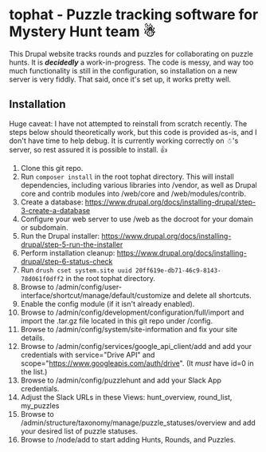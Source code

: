 # tophat - Puzzle tracking software for Mystery Hunt team &#x2603;&#xFE0E;
This Drupal website tracks rounds and puzzles for collaborating on puzzle hunts.
It is ***decidedly*** a work-in-progress. The code is messy, and way too much
functionality is still in the configuration, so installation on a new server
is very fiddly. That said, once it's set up, it works pretty well.

## Installation
Huge caveat: I have not attempted to reinstall from scratch recently. The steps
below should theoretically work, but this code is provided as-is, and I don't
have time to help debug. It is currently working correctly on ☃'s server, so
rest assured it is possible to install. 👍

1. Clone this git repo.
1. Run `composer install` in the root tophat directory. This will install
   dependencies, including various libraries into /vendor, as well as Drupal
   core and contrib modules into /web/core and /web/modules/contrib.
1. Create a database:
   https://www.drupal.org/docs/installing-drupal/step-3-create-a-database
1. Configure your web server to use /web as the docroot for your domain or
   subdomain.
1. Run the Drupal installer:
   https://www.drupal.org/docs/installing-drupal/step-5-run-the-installer
1. Perform installation cleanup:
   https://www.drupal.org/docs/installing-drupal/step-6-status-check
1. Run `drush cset system.site uuid 20ff619e-db71-46c9-8143-78d061f0dff2` in
   the root tophat directory.
1. Browse to /admin/config/user-interface/shortcut/manage/default/customize and
   delete all shortcuts.
1. Enable the config module (if it isn't already enabled).
1. Browse to /admin/config/development/configuration/full/import and import
   the .tar.gz file located in this git repo under /config.
1. Browse to /admin/config/system/site-information and fix your site details.
1. Browse to /admin/config/services/google_api_client/add and add your
   credentials with service="Drive API" and
   scope="https://www.googleapis.com/auth/drive". (It *must* have id=0 in the
   list.)
1. Browse to /admin/config/puzzlehunt and add your Slack App credentials.
1. Adjust the Slack URLs in these Views: hunt_overview, round_list, my_puzzles
1. Browse to /admin/structure/taxonomy/manage/puzzle_statuses/overview and add
   your desired list of puzzle statuses.
1. Browse to /node/add to start adding Hunts, Rounds, and Puzzles.
